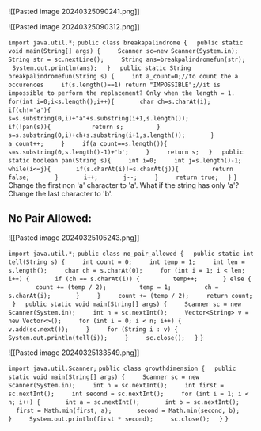 ![[Pasted image 20240325090241.png]]

![[Pasted image 20240325090312.png]]

`import java.util.*;`
`public class breakapalindrome {`
    `public static void main(String[] args) {`
        `Scanner sc=new Scanner(System.in);`
        `String str = sc.nextLine();`
        `String ans=breakpalindromefun(str);`
        `System.out.println(ans);`
    `}`
    `public static String breakpalindromefun(String s) {`
        `int a_count=0;//to count the a occurences`
        `if(s.length()==1) return "IMPOSSIBLE";//it is impossible to perform the replacement? Only when the length = 1.`
        `for(int i=0;i<s.length();i++){`
            `char ch=s.charAt(i);`
            `if(ch!='a'){`
                `s=s.substring(0,i)+"a"+s.substring(i+1,s.length());`
                `if(!pan(s)){`
                    `return s;`
                `}`
                `s=s.substring(0,i)+ch+s.substring(i+1,s.length());`
            `}`
            `a_count++;`
        `}`
        `if(a_count==s.length()){`
            `s=s.substring(0,s.length()-1)+'b';`
        `}`
        `return s;`
    `}`
    `public static boolean pan(String s){`
        `int i=0;`
        `int j=s.length()-1;`
        `while(i<=j){`
            `if(s.charAt(i)!=s.charAt(j)){`
                `return false;`
            `}`
            `i++;`
            `j--;`
        `}`
        `return true;`
    `}`
`}`
Change the first non 'a' character to 'a'.
What if the string has only 'a'?
Change the last character to 'b'.

## No Pair Allowed:

![[Pasted image 20240325105243.png]]

`import java.util.*;`
`public class no_pair_allowed {`
    `public static int tell(String s) {`
        `int count = 0;`
        `int temp = 1;`
        `int len = s.length();`
        `char ch = s.charAt(0);`
        `for (int i = 1; i < len; i++) {`
            `if (ch == s.charAt(i)) {`
                `temp++;`
            `} else {`
                `count += (temp / 2);`
                `temp = 1;`
                `ch = s.charAt(i);`
            `}`
        `}`
        `count += (temp / 2);`
        `return count;`
    `}`
    `public static void main(String[] args) {`
        `Scanner sc = new Scanner(System.in);`
        `int n = sc.nextInt();`
        `Vector<String> v = new Vector<>();`
        `for (int i = 0; i < n; i++) {`
            `v.add(sc.next());`
        `}`
        `for (String i : v) {`
            `System.out.println(tell(i));`
        `}`
        `sc.close();`
    `}`
`}`

![[Pasted image 20240325133549.png]]

`import java.util.Scanner;`
`public class growthdimension {`
    `public static void main(String[] args) {`
        `Scanner sc = new Scanner(System.in);`
        `int n = sc.nextInt();`
        `int first = sc.nextInt();`
        `int second = sc.nextInt();`
        `for (int i = 1; i < n; i++) {`
            `int a = sc.nextInt();`
            `int b = sc.nextInt();`
            `first = Math.min(first, a);`
            `second = Math.min(second, b);`
        `}`
        `System.out.println(first * second);`
        `sc.close();`
    `}`
`}`

